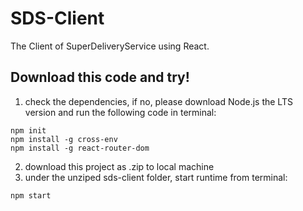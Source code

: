 # SDS-Client
The Client of SuperDeliveryService using React.

## Download this code and try!
1. check the dependencies, if no, please download Node.js the LTS version and run the following code in terminal:
```
npm init
npm install -g cross-env
npm install -g react-router-dom
```
2. download this project as .zip to local machine
3. under the unziped sds-client folder, start runtime from terminal:
```
npm start
```
